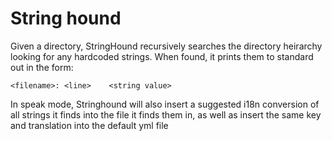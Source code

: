 # String hound

Given a directory, StringHound recursively searches the directory
heirarchy looking for any hardcoded strings.  When found, it prints them
to standard out in the form:

```<filename>: <line>    <string value>```

In speak mode, Stringhound will also insert a suggested i18n conversion of
all strings it finds into the file it finds them in, as well as
insert the same key and translation into the default yml file
